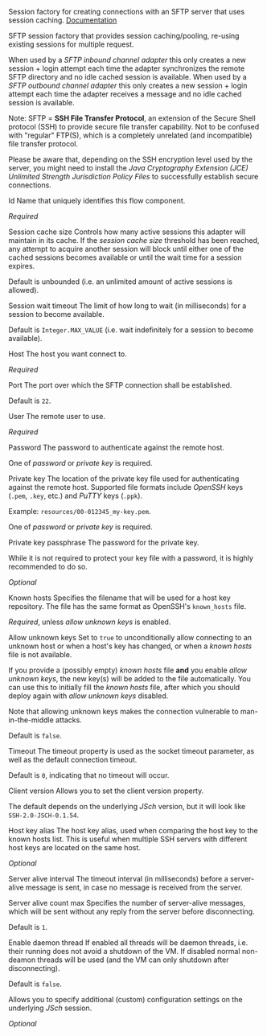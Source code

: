 
Session factory for creating connections with an SFTP server that uses session caching.
<a href="http://docs.spring.io/spring-integration/docs/2.2.6.RELEASE/reference/html/sftp.html#sftp-session-factory" target="_blank">Documentation</a>

SFTP session factory that provides session caching/pooling, re-using existing sessions for multiple request.

When used by a <i>SFTP inbound channel adapter</i> this only creates a new session + login attempt each time the adapter synchronizes the remote SFTP directory and no idle cached session is available. When used by a <i>SFTP outbound channel adapter</i> this only creates a new session + login attempt each time the adapter receives a message and no idle cached session is available.

Note: SFTP = <b>SSH File Transfer Protocol</b>, an extension of the Secure Shell protocol (SSH) to provide secure file transfer capability. Not to be confused with "regular" FTP(S), which is a completely unrelated (and incompatible) file transfer protocol.

Please be aware that, depending on the SSH encryption level used by the server, you might need to install the <i>Java Cryptography Extension (JCE) Unlimited Strength Jurisdiction Policy Files</i> to successfully establish secure connections.


Id
Name that uniquely identifies this flow component.

<i>Required</i>


Session cache size
Controls how many active sessions this adapter will maintain in its cache. If the <i>session cache size</i> threshold has been reached, any attempt to acquire another session will block until either one of the cached sessions becomes available or until the wait time for a session expires.

Default is unbounded (i.e. an unlimited amount of active sessions is allowed).


Session wait timeout
The limit of how long to wait (in milliseconds) for a session to become available.

Default is <code>Integer.MAX_VALUE</code> (i.e. wait indefinitely for a session to become available).


Host
The host you want connect to.

<i>Required</i>


Port
The port over which the SFTP connection shall be established.

Default is <code>22</code>.


User
The remote user to use.

<i>Required</i>


Password
The password to authenticate against the remote host.

One of <i>password</i> or <i>private key</i> is required.


Private key
The location of the private key file used for authenticating against the remote host. Supported file formats include <i>OpenSSH</i> keys (<code>.pem</code>, <code>.key</code>, etc.) and <i>PuTTY</i> keys (<code>.ppk</code>).

Example: <code>resources/00-012345_my-key.pem</code>.

One of <i>password</i> or <i>private key</i> is required.


Private key passphrase
The password for the private key.

While it is not required to protect your key file with a password, it is highly recommended to do so.

<i>Optional</i>


Known hosts
Specifies the filename that will be used for a host key repository. The file has the same format as OpenSSH's <code>known_hosts</code> file.

<i>Required</i>, unless <i>allow unknown keys</i> is enabled.


Allow unknown keys
Set to <code>true</code> to unconditionally allow connecting to an unknown host or when a host's key has changed, or when a <i>known hosts</i> file is not available.

If you provide a (possibly empty) <i>known hosts</i> file <b>and</b> you enable <i>allow unknown keys</i>, the new key(s) will be added to the file automatically. You can use this to initially fill the <i>known hosts</i> file, after which you should deploy again with <i>allow unknown keys</i> disabled.

Note that allowing unknown keys makes the connection vulnerable to man-in-the-middle attacks.

Default is <code>false</code>.


Timeout
The timeout property is used as the socket timeout parameter, as well as the default connection timeout.

Default is <code>0</code>, indicating that no timeout will occur.


Client version
Allows you to set the client version property.

The default depends on the underlying <i>JSch</i> version, but it will look like <code>SSH-2.0-JSCH-0.1.54</code>.


Host key alias
The host key alias, used when comparing the host key to the known hosts list. This is useful when multiple SSH servers with different host keys are located on the same host.

<i>Optional</i>


Server alive interval
The timeout interval (in milliseconds) before a server-alive message is sent, in case no message is received from the server.


Server alive count max
Specifies the number of server-alive messages, which will be sent without any reply from the server before disconnecting.

Default is <code>1</code>.


Enable daemon thread
If enabled all threads will be daemon threads, i.e. their running does not avoid a shutdown of the VM. If disabled normal non-deamon threads will be used (and the VM can only shutdown after disconnecting).

Default is <code>false</code>.


Allows you to specify additional (custom) configuration settings on the underlying <i>JSch</i> session.

<i>Optional</i>

